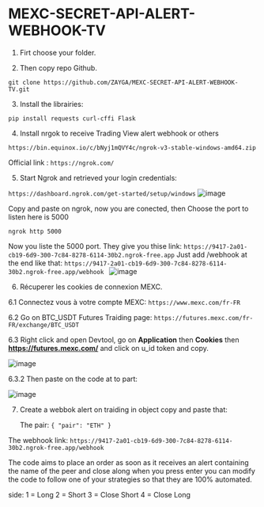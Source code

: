 # MEXC-SECRET-API-ALERT-WEBHOOK-TV

1. Firt choose your folder.

2. Then copy repo Github.
   
```git clone https://github.com/ZAYGA/MEXC-SECRET-API-ALERT-WEBHOOK-TV.git```

3. Install the librairies:

```pip install requests curl-cffi Flask```

4. Install nrgok to receive Trading View alert webhook or others

```https://bin.equinox.io/c/bNyj1mQVY4c/ngrok-v3-stable-windows-amd64.zip```

Official link : ```https://ngrok.com/```

5. Start Ngrok and retrieved your login credentials:

```https://dashboard.ngrok.com/get-started/setup/windows```
![image](https://github.com/user-attachments/assets/854ca53c-cdf5-4692-925a-8940b5dca9e1)

Copy and paste on ngrok, now you are conected, then Choose the port to listen here is 5000

```ngrok http 5000```

Now you liste the 5000 port. They give you thise link:
```https://9417-2a01-cb19-6d9-300-7c84-8278-6114-30b2.ngrok-free.app```
Just add /webhook at the end like that:
```https://9417-2a01-cb19-6d9-300-7c84-8278-6114-30b2.ngrok-free.app/webhook ```
![image](https://github.com/user-attachments/assets/22e84b59-810a-4865-9747-f0bb83a1a561)

6. Récuperer les cookies de connexion MEXC.

  6.1 Connectez vous à votre compte MEXC:
   ```https://www.mexc.com/fr-FR```

  6.2 Go on BTC_USDT Futures Traiding page:
  ```https://futures.mexc.com/fr-FR/exchange/BTC_USDT``` 
  
  6.3 Right click and open Devtool, go on **Application** then **Cookies** then **https://futures.mexc.com/** and click on u_id token and copy.

  ![image](https://github.com/user-attachments/assets/16e63f95-7cd3-4ea7-97cd-8368676d44e5)

  6.3.2 Then paste on the code at to part:

  ![image](https://github.com/user-attachments/assets/8a5c2d6d-2998-444e-beb5-eb64b0703dfc)

7. Create a webbok alert on traiding in object copy and paste that:

   The pair: ```{
    "pair": "ETH"
}```

The webhook link: ```https://9417-2a01-cb19-6d9-300-7c84-8278-6114-30b2.ngrok-free.app/webhook ```

The code aims to place an order as soon as it receives an alert containing the name of the peer and close along when you press enter you can modify the code to follow one of your strategies so that they are 100% automated.

side:   1 = Long 2 = Short 3 = Close Short  4 = Close Long



